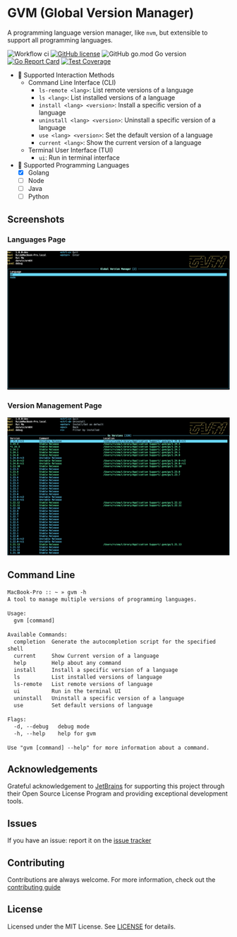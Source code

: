 # GVM (Global Version Manager)
A programming language version manager, like `nvm`, but extensible to support all programming languages.

![Workflow ci](https://github.com/toodofun/gvm/actions/workflows/go.yml/badge.svg)
[![GitHub license](https://img.shields.io/badge/license-MIT-blue.svg)](https://github.com/toodofun/gvm/blob/master/LICENSE)
![GitHub go.mod Go version](https://img.shields.io/github/go-mod/go-version/toodofun/gvm?logo=go)
[![Go Report Card](https://goreportcard.com/badge/github.com/toodofun/gvm)](https://goreportcard.com/report/github.com/toodofun/gvm)
[![Test Coverage](https://codecov.io/gh/toodofun/gvm/branch/master/graph/badge.svg)](https://codecov.io/gh/toodofun/gvm)

* 🚀 Supported Interaction Methods
    * Command Line Interface (CLI)
        * `ls-remote <lang>`: List remote versions of a language
        * `ls <lang>`: List installed versions of a language
        * `install <lang> <version>`: Install a specific version of a language
        * `uninstall <lang> <version>`: Uninstall a specific version of a language
        * `use <lang> <version>`: Set the default version of a language
        * `current <lang>`: Show the current version of a language
    * Terminal User Interface (TUI)
        * `ui`: Run in terminal interface
* 🚀 Supported Programming Languages
    * [x] Golang
    * [ ] Node
    * [ ] Java
    * [ ] Python

## Screenshots
### Languages Page
![languages](assets/languages.png)

### Version Management Page
![language-versions](assets/language-versions.png)

## Command Line
```shell
MacBook-Pro :: ~ » gvm -h
A tool to manage multiple versions of programming languages.

Usage:
  gvm [command]

Available Commands:
  completion  Generate the autocompletion script for the specified shell
  current     Show Current version of a language
  help        Help about any command
  install     Install a specific version of a language
  ls          List installed versions of language
  ls-remote   List remote versions of language
  ui          Run in the terminal UI
  uninstall   Uninstall a specific version of a language
  use         Set default versions of language

Flags:
  -d, --debug   debug mode
  -h, --help    help for gvm

Use "gvm [command] --help" for more information about a command.
```

## Acknowledgements
Grateful acknowledgement to [JetBrains](https://www.jetbrains.com/) for supporting this project through their Open Source License Program and providing exceptional development tools.

## Issues

If you have an issue: report it on the [issue tracker](https://github.com/toodofun/gvm/issues)

## Contributing

Contributions are always welcome. For more information, check out the [contributing guide](CONTRIBUTING.md)

## License

Licensed under the MIT License. See [LICENSE](LICENSE) for details.
